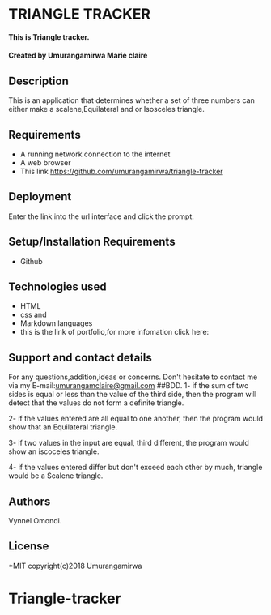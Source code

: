 # TRIANGLE TRACKER
#### This is Triangle tracker.

#### Created by **Umurangamirwa Marie claire**

## Description
This is an application that determines whether a set of three numbers can either make a scalene,Equilateral and or Isosceles triangle.

## Requirements

- A running network connection to the internet
- A web browser
- This link https://github.com/umurangamirwa/triangle-tracker  

## Deployment

Enter the link into the url interface and click the prompt.

## Setup/Installation Requirements

* Github

## Technologies used

* HTML
* css and 
* Markdown languages
* this is the link of portfolio,for more infomation click here: 
## Support and contact details

For any questions,addition,ideas or concerns. Don't hesitate to contact me via my E-mail:umurangamclaire@gmail.com
##BDD.
1- if the sum of two sides is equal or less than the value of the third side, then the program will detect that the values do not form a definite triangle.
   
2- if the values entered are all equal to one another, then the program would show that an Equilateral triangle.
   
3-  if two values in the input are equal, third different, the program would show an iscoceles triangle.
    
4- if the values entered differ but don't exceed each other by much, triangle would be a Scalene triangle.
   
   
## Authors

Vynnel Omondi.

## License
*MIT 
copyright(c)2018 Umurangamirwa

# Triangle-tracker